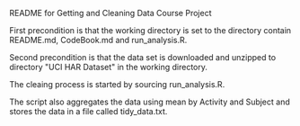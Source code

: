 README for Getting and Cleaning Data Course Project

First precondition is that the working directory is set to the directory contain README.md, CodeBook.md and
run_analysis.R.

Second precondition is that the data set is downloaded and unzipped to directory "UCI HAR Dataset" in the 
working directory. 

The cleaing process is started by sourcing run_analysis.R.

The script also aggregates the data using mean by Activity and Subject and stores the data in a file called tidy_data.txt.
